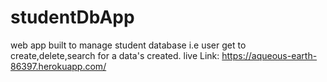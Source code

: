 # studentDbApp
 web app built to manage student database i.e user get to create,delete,search for a data's created.
 live Link: https://aqueous-earth-86397.herokuapp.com/
